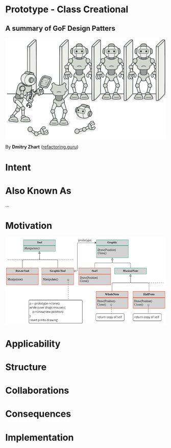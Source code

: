 # Prototype - Class Creational

## A summary of GoF Design Patters

![](https://github.com/FedericoBruzzone/medium/blob/main/prototype%20-%20Object%20Creational/img/cover.png)

By **Dmitry Zhart** ([refactoring.guru](https://refactoring.guru/))

# Intent

# Also Known As

...

# Motivation

![](https://github.com/FedericoBruzzone/medium/blob/main/prototype%20-%20Object%20Creational/img/1.png)


# Applicability

# Structure

# Collaborations

# Consequences

# Implementation

